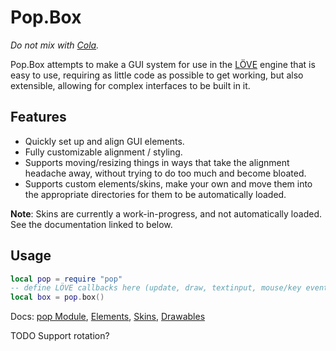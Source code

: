 # Pop.Box

*Do not mix with [Cola][1].*

Pop.Box attempts to make a GUI system for use in the [LÖVE][2] engine that is
easy to use, requiring as little code as possible to get working, but also
extensible, allowing for complex interfaces to be built in it.

## Features

- Quickly set up and align GUI elements.
- Fully customizable alignment / styling.
- Supports moving/resizing things in ways that take the alignment headache away,
  without trying to do too much and become bloated.
- Supports custom elements/skins, make your own and move them into the
  appropriate directories for them to be automatically loaded.

**Note**: Skins are currently a work-in-progress, and not automatically loaded.
See the documentation linked to below.

## Usage

```lua
local pop = require "pop"
-- define LÖVE callbacks here (update, draw, textinput, mouse/key events)
local box = pop.box()
```

Docs: [pop Module][3], [Elements][4], [Skins][5], [Drawables][6]

TODO Support rotation?

[1]: https://en.wikipedia.org/wiki/Cola_(programming_language)
[2]: https://love2d.org/
[3]: ./docs/Pop.md
[4]: ./docs/Elements.md
[5]: ./docs/Skins.md
[6]: ./docs/Drawables.md
